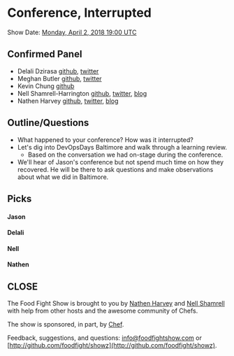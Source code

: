 # Conference, Interrupted

Show Date:  [Monday, April 2, 2018 19:00 UTC](http://everytimezone.com/#2018-4-2,420,cn3)


Confirmed Panel<a name="panel"></a>
-----

* Delali Dzirasa [github](https://github.com/deld), [twitter](https://twitter.com/delalidzirasa)
* Meghan Butler [github](https://github.com/megbutler), [twitter](https://twitter.com/_mcbee13)
* Kevin Chung [github](https://github.com/KRS-One)
* Nell Shamrell-Harrington [github](https://github.com/nellshamrell), [twitter](https://twitter.com/nellshamrell), [blog](http://nellshamrell.com/)
* Nathen Harvey [github](http://github.com/nathenharvey), [twitter](http://twitter.com/nathenharvey), [blog](http://nathenharvey.com)

Outline/Questions
-----------------

* What happened to your conference?  How was it interrupted?
* Let's dig into DevOpsDays Baltimore and walk through a learning review.
  * Based on the conversation we had on-stage during the conference.
* We'll hear of Jason's conference but not spend much time on how they recovered.  He will be there to ask questions and make observations about what we did in Baltimore.

Picks<a name="picks"></a>
-----

#### Jason

#### Delali

#### Nell

#### Nathen


CLOSE
-----

The Food Fight Show is brought to you by [Nathen Harvey](https://twitter.com/nathenharvey) and [Nell Shamrell](https://twitter.com/nellshamrell) with help from other hosts and the awesome community of Chefs.

The show is sponsored, in part, by [Chef](http://www.chef.io).

Feedback, suggestions, and questions:  [info@foodfightshow.com](mailto:info@foodfightshow.com) or  [http://github.com/foodfight/showz](http://github.com/foodfight/showz).
